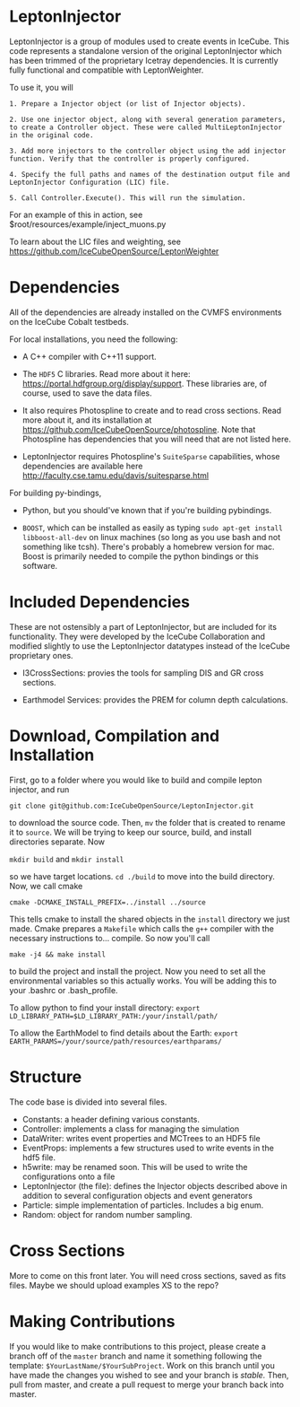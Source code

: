 # LeptonInjector

LeptonInjector is a group of modules used to create events in IceCube. This code represents a standalone version of the original LeptonInjector which has been trimmed of the proprietary Icetray dependencies. It is currently fully functional and compatible with LeptonWeighter. 

To use it, you will

    1. Prepare a Injector object (or list of Injector objects).

    2. Use one injector object, along with several generation parameters, to create a Controller object. These were called MultiLeptonInjector in the original code. 

    3. Add more injectors to the controller object using the add injector function. Verify that the controller is properly configured.
    
    4. Specify the full paths and names of the destination output file and LeptonInjector Configuration (LIC) file.

    5. Call Controller.Execute(). This will run the simulation. 

For an example of this in action, see $root/resources/example/inject_muons.py

To learn about the LIC files and weighting, see https://github.com/IceCubeOpenSource/LeptonWeighter

# Dependencies

All of the dependencies are already installed on the CVMFS environments on the IceCube Cobalt testbeds. 

For local installations, you need the following:

* A C++ compiler with C++11 support.

* The `HDF5` C libraries. Read more about it here: https://portal.hdfgroup.org/display/support. These libraries are, of course, used to save the data files. 

* It also requires Photospline to create and to read cross sections. Read more about it, and its installation at https://github.com/IceCubeOpenSource/photospline. Note that Photospline has dependencies that you will need that are not listed here. 

* LeptonInjector requires Photospline's `SuiteSparse` capabilities, whose dependencies are available here http://faculty.cse.tamu.edu/davis/suitesparse.html

For building py-bindings, 

* Python, but you should've known that if you're building pybindings. 

* `BOOST`, which can be installed as easily as typing `sudo apt-get install libboost-all-dev` on linux machines (so long as you use bash and not something like tcsh). There's probably a homebrew version for mac. Boost is primarily needed to compile the python bindings or this software. 


# Included Dependencies

These are not ostensibly a part of LeptonInjector, but are included for its functionality. They were developed by the IceCube Collaboration and modified slightly to use the LeptonInjector datatypes instead of the IceCube proprietary ones. 

* I3CrossSections: provies the tools for sampling DIS and GR cross sections. 

* Earthmodel Services: provides the PREM for column depth calculations. 

# Download, Compilation and Installation

First, go to a folder where you would like to build and compile lepton injector, and run 

`git clone git@github.com:IceCubeOpenSource/LeptonInjector.git`

to download the source code. Then, `mv` the folder that is created to rename it to `source`. We will be trying to keep our source, build, and install directories separate. Now

`mkdir build` and `mkdir install`

so we have target locations. `cd ./build` to move into the build directory. Now, we call cmake

`cmake -DCMAKE_INSTALL_PREFIX=../install ../source`

This tells cmake to install the shared objects in the `install` directory we just made. Cmake prepares a `Makefile` which calls the `g++` compiler with the necessary instructions to... compile. So now you'll call

`make -j4 && make install`

to build the project and install the project. Now you need to set all the environmental variables so this actually works. You will be adding this to your .bashrc or .bash_profile. 

To allow python to find your install directory: 
`export LD_LIBRARY_PATH=$LD_LIBRARY_PATH:/your/install/path/`

To allow the EarthModel to find details about the Earth:
`export EARTH_PARAMS=/your/source/path/resources/earthparams/`

# Structure
The code base is divided into several files. 
* Constants: a header defining various constants. 
* Controller: implements a class for managing the simulation
* DataWriter: writes event properties and MCTrees to an HDF5 file
* EventProps: implements a few structures used to write events in the hdf5 file. 
* h5write: may be renamed soon. This will be used to write the configurations onto a file
* LeptonInjector (the file): defines the Injector objects described above in addition to several configuration objects and event generators 
* Particle: simple implementation of particles. Includes a big enum. 
* Random: object for random number sampling.

# Cross Sections
More to come on this front later. You will need cross sections, saved as fits files. Maybe we should upload examples XS to the repo?

# Making Contributions
If you would like to make contributions to this project, please create a branch off of the `master` branch and name it something following the template: `$YourLastName/$YourSubProject`. 
Work on this branch until you have made the changes you wished to see and your branch is _stable._ 
Then, pull from master, and create a pull request to merge your branch back into master. 
